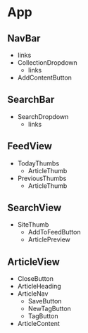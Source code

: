 # App
## NavBar
  - links
  - CollectionDropdown
    - links
  - AddContentButton

## SearchBar
  - SearchDropdown
    - links

## FeedView
  - TodayThumbs
    - ArticleThumb
  - PreviousThumbs
    - ArticleThumb

## SearchView
  - SiteThumb
    - AddToFeedButton
    - ArticlePreview

## ArticleView
  - CloseButton
  - ArticleHeading
  - ArticleNav
    - SaveButton
    - NewTagButton
    - TagButton
  - ArticleContent
